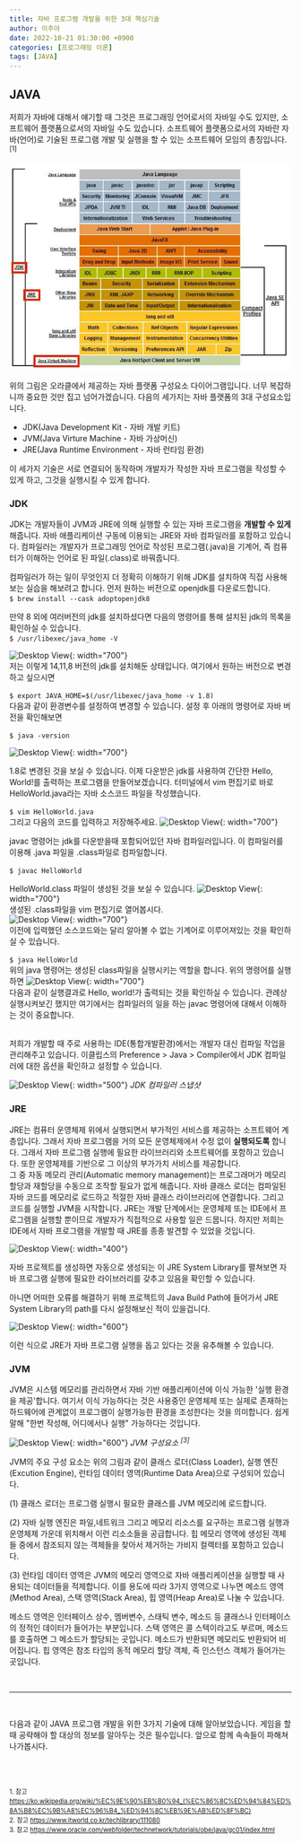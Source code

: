 ```yaml
---
title: 자바 프로그램 개발을 위한 3대 핵심기술
author: 이주아
date: 2022-10-21 01:30:00 +0900
categories: [프로그래밍 이론]
tags: [JAVA]
---
```


## JAVA

저희가 자바에 대해서 얘기할 때 그것은 프로그래밍 언어로서의 자바일 수도 있지만, 소프트웨어 플랫폼으로서의 자바일 수도 있습니다. 소프트웨어 플랫폼으로서의 자바란 자바(언어)로 기술된 프로그램 개발 및 실행을 할 수 있는 소프트웨어 모임의 총칭입니다. <sup>[1]</sup> 

![Desktop View](/assets/img/20220928/2.jpeg)

위의 그림은 오라클에서 제공하는 자바 플랫폼 구성요소 다이어그램입니다. 너무 복잡하니까 중요한 것만 집고 넘어가겠습니다. 다음의 세가지는 자바 플랫폼의 3대 구성요소입니다.

- JDK(Java Development Kit - 자바 개발 키트)
- JVM(Java Virture Machine - 자바 가상머신)
- JRE(Java Runtime Environment - 자바 런타임 환경)

이 세가지 기술은 서로 연결되어 동작하며 개발자가 작성한 자바 프로그램을 작성할 수 있게 하고, 그것을 실행시킬 수 있게 합니다.   



### JDK

JDK는 개발자들이 JVM과 JRE에 의해 실행할 수 있는 자바 프로그램을 **개발할 수 있게** 해줍니다. 자바 애플리케이션 구동에 이용되는 JRE와 자바 컴파일러를 포함하고 있습니다. 컴파일러는 개발자가 프로그래밍 언어로 작성된 프로그램(.java)을 기계어, 즉 컴퓨터가 이해하는 언어로 된 파일(.class)로 바꿔줍니다. 

컴파일러가 하는 일이 무엇인지 더 정확히 이해하기 위해 JDK를 설치하여 직접 사용해보는 실습을 해보려고 합니다. 먼저 원하는 버전으로 openjdk를 다운로드합니다.    
``` $ brew install --cask adoptopenjdk8 ```  

만약 8 외에 여러버전의 jdk를 설치하셨다면 다음의 명령어를 통해 설치된 jdk의 목록을 확인하실 수 있습니다.  
``` $ /usr/libexec/java_home -V ```

![Desktop View](/assets/img/20221021/1.png){: width="700"}  
저는 이렇게 14,11,8 버전의 jdk를 설치해둔 상태입니다. 여기에서 원하는 버전으로 변경하고 싶으시면

``` $ export JAVA_HOME=$(/usr/libexec/java_home -v 1.8) ```  
다음과 같이 환경변수를 설정하여 변경할 수 있습니다. 설정 후 아래의 명령어로 자바 버전을 확인해보면

``` $ java -version ```

![Desktop View](/assets/img/20221021/2.png){: width="700"}  

1.8로 변경된 것을 보실 수 있습니다. 이제 다운받은 jdk를 사용하여 간단한 Hello, World!를 출력하는 프로그램을 만들어보겠습니다. 터미널에서 vim 편집기로 바로 HelloWorld.java라는 자바 소스코드 파일을 작성했습니다.

``` $ vim HelloWorld.java ```  
그리고 다음의 코드를 입력하고 저장해주세요.
![Desktop View](/assets/img/20221021/3.png){: width="700"}  

javac 명령어는 jdk를 다운받을때 포함되어있던 자바 컴파일러입니다. 이 컴파일러를 이용해 .java 파일을 .class파일로 컴파일합니다.

``` $ javac HelloWorld ```

HelloWorld.class 파일이 생성된 것을 보실 수 있습니다.
![Desktop View](/assets/img/20221021/4.png){: width="700"}    
생성된 .class파일을 vim 편집기로 열어봅시다.  
![Desktop View](/assets/img/20221021/5.png){: width="700"}  
이전에 입력했던 소스코드와는 달리 알아볼 수 없는 기계어로 이루어져있는 것을 확인하실 수 있습니다.

``` $ java HelloWorld ```  
위의 java 명령어는 생성된 class파일을 실행시키는 역할을 합니다. 위의 명령어를 실행하면
![Desktop View](/assets/img/20221021/6.png){: width="700"}  
다음과 같이 실행결과로 Hello, world!가 출력되는 것을 확인하실 수 있습니다. 관례상 실행시켜보긴 했지만 여기에서는 컴파일러의 일을 하는 javac 명령어에 대해서 이해하는 것이 중요합니다. 
<br>
<br>

저희가 개발할 때 주로 사용하는 IDE(통합개발환경)에서는 개발자 대신 컴파일 작업을 관리해주고 있습니다. 이클립스의 Preference > Java > Compiler에서 JDK 컴파일러에 대한 옵션을 확인하고 설정할 수 있습니다. 

![Desktop View](/assets/img/20221021/7.png){: width="500"} _JDK 컴파일러 스냅샷_


### JRE  
JRE는 컴퓨터 운영체제 위에서 실행되면서 부가적인 서비스를 제공하는 소프트웨어 계층입니다. 그래서 자바 프로그램을 거의 모든 운영체제에서 수정 없이 **실행되도록** 합니다. 그래서 자바 프로그램 실행에 필요한 라이브러리와 소프트웨어를 포함하고 있습니다. 또한 운영체제를 기반으로 그 이상의 부가가치 서비스를 제공합니다.  
그 중 자동 메모리 관리(Automatic memory management)는 프로그래머가 메모리 할당과 재할당을 수동으로 조작할 필요가 없게 해줍니다. 자바 클래스 로더는 컴파일된 자바 코드를 메모리로 로드하고 적절한 자바 클래스 라이브러리에 연결합니다. 그리고 코드를 실행할 JVM을 시작합니다.
JRE는 개발 단계에서는 운영체제 또는 IDE에서 프로그램을 실행할 뿐이므로 개발자가 직접적으로 사용할 일은 드뭅니다. 하지만 저희는 IDE에서 자바 프로그램을 개발할 때 JRE를 종종 발견할 수 있었을 것입니다. 

![Desktop View](/assets/img/20221021/8.png){: width="400"}

자바 프로젝트를 생성하면 자동으로 생성되는 이 JRE System Library를 펼쳐보면 자바 프로그램 실행에 필요한 라이브러리를 갖추고 있음을 확인할 수 있습니다.

아니면 어떠한 오류를 해결하기 위해 프로젝트의 Java Build Path에 들어가서 JRE System Library의 path를 다시 설정해보신 적이 있을겁니다.

![Desktop View](/assets/img/20221021/9.png){: width="600"}

이런 식으로 JRE가 자바 프로그램 실행을 돕고 있다는 것을 유추해볼 수 있습니다.




### JVM  
JVM은 시스템 메모리를 관리하면서 자바 기반 애플리케이션에 이식 가능한 '실행 환경을 제공'합니다. 여기서 이식 가능하다는 것은 사용중인 운영체제 또는 실제로 존재하는 하드웨어에 관계없이 프로그램이 실행가능한 환경을 조성한다는 것을 의미합니다. 쉽게 말해 "한번 작성해, 어디에서나 실행" 가능하다는 것입니다.  

![Desktop View](/assets/img/20221021/10.png){: width="600"}
_JVM 구성요소 <sup>[3]</sup>_

JVM의 주요 구성 요소는 위의 그림과 같이 클래스 로더(Class Loader), 실행 엔진(Excution Engine), 런타임 데이터 영역(Runtime Data Area)으로 구성되어 있습니다.

(1) 클래스 로더는 프로그램 실행시 필요한 클래스를 JVM 메모리에 로드합니다.

(2) 자바 실행 엔진은 파일,네트워크 그리고 메모리 리소스를 요구하는 프로그램 실행과 운영체제 가운데 위치해서 이런 리소소들을 공급합니다. 힙 메모리 영역에 생성된 객체들 중에서 참조되지 않는 객체들을 찾아서 제거하는 가비지 컬렉터를 포함하고 있습니다.  

(3) 런타임 데이터 영역은 JVM의 메모리 영역으로 자바 애플리케이션을 실행할 때 사용되는 데이터들을 적제합니다. 이를 용도에 따라 3가지 영역으로 나누면 메소드 영역(Method Area), 스택 영역(Stack Area), 힙 영역(Heap Area)로 나눌 수 있습니다.  

메소드 영역은 인터페이스 상수, 멤버변수, 스태틱 변수, 메소드 등 클래스나 인터페이스의 정적인 데이터가 들어가는 부분입니다. 스택 영역은 콜 스텍이라고도 부르며, 메소드를 호출하면 그 메소드가 할당되는 곳입니다. 메소드가 반환되면 메모리도 반환되어 비어집니다. 힙 영역은 참조 타입의 동적 메모리 할당 객체, 즉 인스턴스 객체가 들어가는 곳입니다.


<br>

--- 

<br>

다음과 같이 JAVA 프로그램 개발을 위한 3가지 기술에 대해 알아보았습니다. 게임을 할때 공략해야 할 대상의 정보를 알아두는 것은 필수입니다. 앞으로 함께 속속들이 파해쳐 나가봅시다. 


<br>
<br>





<span style="font-size:80%"><a name="footnote_1">1</a>. 참고 <https://ko.wikipedia.org/wiki/%EC%9E%90%EB%B0%94_(%EC%86%8C%ED%94%84%ED%8A%B8%EC%9B%A8%EC%96%B4_%ED%94%8C%EB%9E%AB%ED%8F%BC)></span>   
<span style="font-size:80%"><a name="footnote_2">2</a>. 참고 <https://www.itworld.co.kr/techlibrary/111080></span>   
<span style="font-size:80%"><a name="footnote_3">3</a>. 참고 <https://www.oracle.com/webfolder/technetwork/tutorials/obe/java/gc01/index.html></span> 